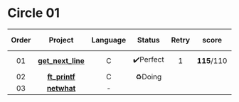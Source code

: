 # Circle 01

| Order |               Project                | Language |  Status  | Retry |    score    | Passed Date  |
| :---: | :----------------------------------: | :------: | :------: | :---: | :---------: | ------------ |
|  01   | **[get_next_line](./get_next_line)** |    C     | ✔️Perfect |   1   | **115**/110 | 2020. 06. 20 |
|  02   |     **[ft_printf](./ft_printf)**     |    C     |  ♻️Doing  |       |             |              |
|  03   |       **[netwhat](./netwhat)**       |    -     |          |       |             |              |
